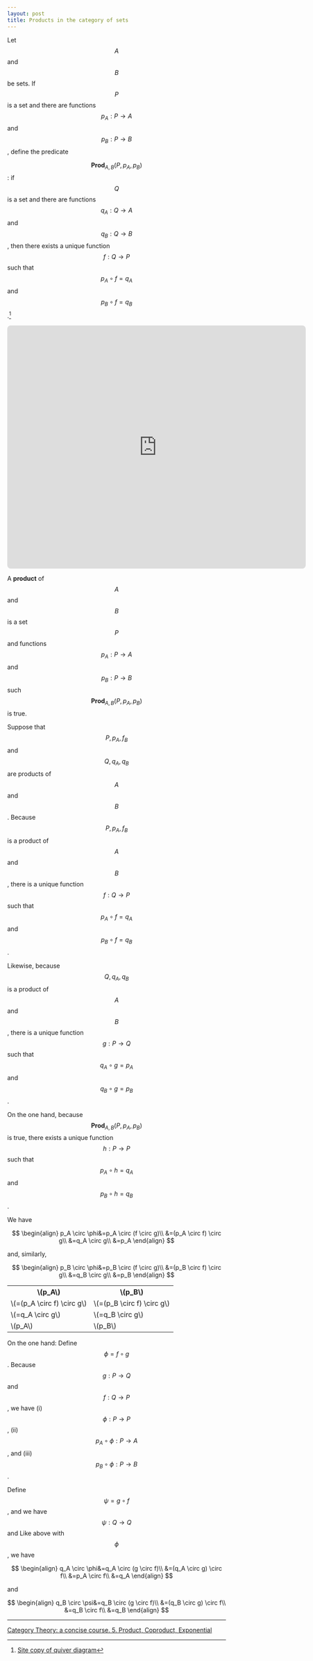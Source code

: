 ```yaml
---
layout: post
title: Products in the category of sets
---
```


Let $$A$$ and $$B$$ be sets. 
If $$P$$ is a set and there are functions $$p_A:P \to A$$ and $$p_B:P \to B$$,
define the predicate

$$\mathbf{Prod}_{A,B}(P,p_A,p_B)$$: if 
$$Q$$ is a set and there are functions
$$q_A:Q \to A$$ and $$q_B:Q \to B$$, then there exists a unique
function $$f:Q \to P$$ such that $$p_A \circ f = q_A$$ and $$p_B \circ f = q_B$$.[^1]

[^1]: [Site copy of quiver diagram](/LaTeX/quiver/product.png)

<!-- https://q.uiver.app/?q=WzAsNCxbMCwyLCJBIl0sWzQsMiwiQiJdLFsyLDMsIlAiXSxbMiwwLCJRIl0sWzIsMCwicF9BIiwyXSxbMiwxLCJwX0IiXSxbMywwLCJxX0EiXSxbMywxLCJxX0IiLDJdLFszLDIsIlxcZXhpc3RzICEgZiIsMSx7InN0eWxlIjp7ImJvZHkiOnsibmFtZSI6ImRhc2hlZCJ9fX1dXQ== -->
<iframe class="quiver-embed" src="https://q.uiver.app/?q=WzAsNCxbMCwyLCJBIl0sWzQsMiwiQiJdLFsyLDMsIlAiXSxbMiwwLCJRIl0sWzIsMCwicF9BIiwyXSxbMiwxLCJwX0IiXSxbMywwLCJxX0EiXSxbMywxLCJxX0IiLDJdLFszLDIsIlxcZXhpc3RzICEgZiIsMSx7InN0eWxlIjp7ImJvZHkiOnsibmFtZSI6ImRhc2hlZCJ9fX1dXQ==&embed" width="688" height="560" style="border-radius: 8px; border: none;"></iframe>


A **product** of $$A$$ and $$B$$ is a set $$P$$ and
functions $$p_A:P \to A$$ and $$p_B:P \to B$$ such
$$\mathbf{Prod}_{A,B}(P,p_A,p_B)$$ is true.


Suppose that $$P,p_A,f_B$$ and $$Q,q_A,q_B$$ are products of $$A$$ and $$B$$.
Because $$P,p_A,f_B$$ is a product of $$A$$ and $$B$$, there is a unique function
$$f:Q \to P$$ such that $$p_A \circ f = q_A$$ and $$p_B \circ f = q_B$$.

Likewise, because $$Q,q_A,q_B$$ is a product of $$A$$ and $$B$$, there is a unique function
$$g:P \to Q$$ such that $$q_A \circ g = p_A$$ and $$q_B \circ g = p_B$$.



On the one hand, because $$\mathbf{Prod}_{A,B}(P,p_A,p_B)$$ is true, there exists a unique function
$$h:P \to P$$ such that $$p_A \circ h = q_A$$ and $$p_B \circ h = q_B$$.




We have

$$
\begin{align}
p_A \circ \phi&=p_A \circ (f \circ g)\\
&=(p_A \circ f) \circ g\\
&=q_A \circ g\\
&=p_A
\end{align}
$$

and, similarly, 

$$
\begin{align}
p_B \circ \phi&=p_B \circ (f \circ g)\\
&=(p_B \circ f) \circ g\\
&=q_B \circ g\\
&=p_B
\end{align}
$$

<table>
  <tr>
    <th>\(p_A\)</th>
    <th>\(p_B\)</th>
  </tr>
  <tr>
    <td>\(=(p_A \circ f) \circ g\)</td>
    <td>\(=(p_B \circ f) \circ g\)</td>
  </tr>
  <tr>
    <td>\(=q_A \circ g\)</td>
    <td>\(=q_B \circ g\)</td>
  </tr>
  <tr>
    <td>\(p_A\)</td>
    <td>\(p_B\)</td>
  </tr>
</table>
  

 
On the one hand:
Define $$\phi=f \circ g$$.
Because
$$g:P \to Q$$ and $$f:Q \to P$$, we have (i) $$\phi:P \to P$$, (ii) $$p_A \circ \phi:P \to A$$,
and (iii) $$p_B \circ \phi:P \to B$$.




Define $$\psi=g \circ f$$, and we have $$\psi:Q \to Q$$ and 
Like above with $$\phi$$, we have

$$
\begin{align}
q_A \circ \phi&=q_A \circ (g \circ f)\\
&=(q_A \circ g) \circ f\\
&=p_A \circ f\\
&=q_A
\end{align}
$$

and

$$
\begin{align}
q_B \circ \psi&=q_B \circ (g \circ f)\\
&=(q_B \circ g) \circ f\\
&=q_B \circ f\\
&=q_B
\end{align}
$$


---

[Category Theory: a concise course. 5. Product, Coproduct, Exponential](https://categorytheory.gitlab.io/product_coproduct_exponential.html)